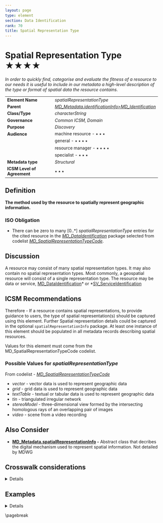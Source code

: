 ```yaml
---
layout: page
type: element
section: Data Identification
rank: 70
title: Spatial Representation Type
---
```

# Spatial Representation Type ★★★★
*In order to quickly find, categorise and evaluate the fitness of a resource to our needs it is useful to include in our metadata a high-level description of the type or format of spatial data the resource contains.*

| | |
| --- | --- |
| **Element Name** | *spatialRepresentationType* |
| **Parent** | *[MD_Metadata.identificationInfo>MD_Identification](./class-MD_Identification)* |
| **Class/Type** | *characterString* |
| **Governance** | *Common ICSM, Domain* |
| **Purpose** | *Discovery* |
| **Audience** | machine resource - ⭑ ⭑ ⭑ |
| | general - ⭑ ⭑ ⭑ ⭑ |
| | resource manager - ⭑ ⭑ ⭑ ⭑ |
| | specialist - ⭑ ⭑ ⭑ |
| **Metadata type** | *Structural* |
| **ICSM Level of Agreement** | ⭑ ⭑ ⭑ |

## Definition
**The method used by the resource to spatially represent geographic information.**

### ISO Obligation

- There can be zero to many [0..\*] *spatialRepresentationType* entries for the cited resource in the *[MD_DataIdentification](./class-MD_DataIdentification)* package selected from codelist *[MD_SpatialRepresentationTypeCode](http://wiki.esipfed.org/index.php/ISO_19115_and_19115-2_CodeList_Dictionaries#MD_SpatialRepresentationTypeCode)*.

## Discussion

A resource may consist of many spatial representation types. It may also contain no spatial representation types. Most commonly, a geospatial resource will consist of a single representation type. The resource may be data or service, [MD_DataIdentification](./class-MD_DataIdentification)* or *[SV_ServiceIdentification](./ServiceIdentification)

## ICSM Recommendations

Therefore - If a resource contains spatial representations, to provide guidance to users, the type of spatial representation(s) should be captured using this element. Further Spatial representation details could be captured in the optional `spatialRepresentationInfo` package. At least one instance of this element should be populated in all metadata records describing spatial resources.

Values for this element must come from the MD_SpatialRepresentationTypeCode codelist.

### Possible Values for *spatialRepresentationType*

From codelist - *[MD_SpatialRepresentationTypeCode](http://wiki.esipfed.org/index.php/ISO_19115_and_19115-2_CodeList_Dictionaries#MD_SpatialRepresentationTypeCode)*

- *vector -* vector data is used to represent geographic data
- *grid -* grid data is used to represent geographic data
- *textTable -* textual or tabular data is used to represent geographic data
- *tin -* triangulated irregular network
- *stereoModel -* three-dimensional view formed by the intersecting homologous rays of an overlapping pair of images
- *video -* scene from a video recording

## Also Consider

- **[MD_Metadata.spatialRepresentationInfo](https://www.isotc211.org/hmmg/HTML/ConceptualModels/index.htm?goto=1:12:2:4095) -** Abstract class that decribes the digital mechanism used to represent spatial information. Not detailed by MDWG

## Crosswalk considerations

<details>

### ISO19139

MD_DataIdentification/spatialRepresentationType moved from MD_DataIdentification to MD_Identification in order to allow their use for service identification. In practice, when creating metadata for data, this change is not noticeable.

</details>

## Examples

<details>

### XML -
```
<mdb:MD_Metadata>
....
 <mdb:identificationInfo>
  <mri:MD_DataIdentification>
  ....
   <mri:spatialRepresentationType>
    <mcc:MD_SpatialRepresentationTypeCode 
    codeList="https://schemas.isotc211.org/19115/resources/Codelist/cat
    /codelists.xml#MD_SpatialRepresentationTypeCode"
    codeListValue="vector"/>
   </mri:spatialRepresentationType>
  ....
  </mri:MD_DataIdentification>
 </mdb:identificationInfo>
....
</mdb:MD_Metadata>
```

### UML diagrams
Recommended elements highlighted in Yellow

![spatialRepresentationType](../images/SpatialRepresentationTypeUML.png)

</details>

\pagebreak

